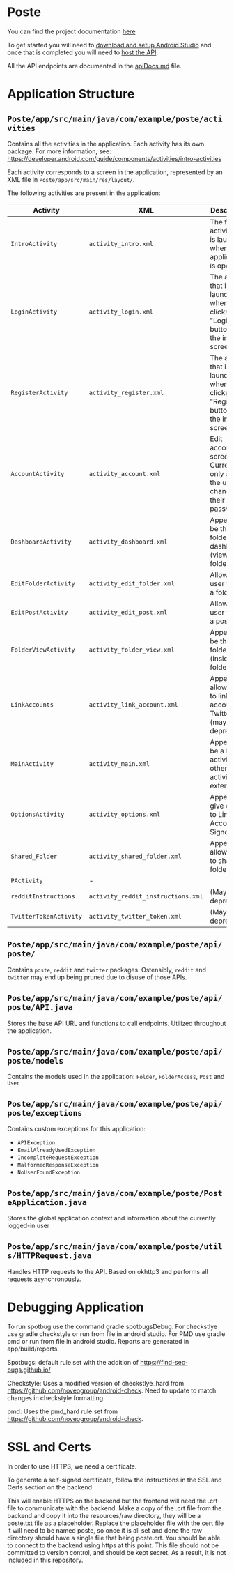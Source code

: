 # Poste
You can find the project documentation [here](./docs/home.md)

To get started you will need to [download and setup Android Studio](./docs/devDocs/projectConfig/androidStudio.md) and once that is completed you will need to [host the API](./docs/devDocs/projectConfig/apiConfig.md).

All the API endpoints are documented in the [apiDocs.md](./docs/devDocs/apiDocs.md) file.



# Application Structure

## `Poste/app/src/main/java/com/example/poste/activities`
Contains all the activities in the application. Each activity has its own package. For more 
information, see: https://developer.android.com/guide/components/activities/intro-activities

Each activity corresponds to a screen in the application, represented by an XML file in
`Poste/app/src/main/res/layout/`.

The following activities are present in the application:

| Activity               | XML                                | Description                                                                                |
|------------------------|------------------------------------|--------------------------------------------------------------------------------------------|
| `IntroActivity`        | `activity_intro.xml`               | The first activity that is launched when the application is opened                         |
| `LoginActivity`        | `activity_login.xml`               | The activity that is launched when a user clicks the "Login" button on the intro screen    |
| `RegisterActivity`     | `activity_register.xml`            | The activity that is launched when a user clicks the "Register" button on the intro screen |
| `AccountActivity`      | `activity_account.xml`             | Edit account screen. Currently, only allows the user to change their password              |
| `DashboardActivity`    | `activity_dashboard.xml`           | Appears to be the folder dashboard (viewing folders)                                       |
| `EditFolderActivity`   | `activity_edit_folder.xml`         | Allows the user to edit a folder                                                           |
| `EditPostActivity`     | `activity_edit_post.xml`           | Allows the user to edit a post                                                             |
| `FolderViewActivity`   | `activity_folder_view.xml`         | Appears to be the folder view (inside a folder)                                            |
| `LinkAccounts`         | `activity_link_account.xml`        | Appears to allow a user to link an account to Twitter (may be deprecated)                  |
| `MainActivity`         | `activity_main.xml`                | Appears to be a base activity that other activities extend                                 |
| `OptionsActivity`      | `activity_options.xml`             | Appears to give options to Link Accounts or Signout                                        |
| `Shared_Folder`        | `activity_shared_folder.xml`       | Appears to allow a user to share a folder                                                  |
| `PActivity`            | -                                  |                                                                                            |
| `redditInstructions`   | `activity_reddit_instructions.xml` | (May be deprecated)                                                                        |
| `TwitterTokenActivity` | `activity_twitter_token.xml`       | (May be deprecated)                                                                        |


## `Poste/app/src/main/java/com/example/poste/api/poste/`
Contains `poste`, `reddit` and `twitter` packages. Ostensibly, `reddit` and `twitter` may end up
being pruned due to disuse of those APIs.

## `Poste/app/src/main/java/com/example/poste/api/poste/API.java`
Stores the base API URL and functions to call endpoints. Utilized throughout the application.

## `Poste/app/src/main/java/com/example/poste/api/poste/models`
Contains the models used in the application: `Folder`, `FolderAccess`, `Post` and `User`

## `Poste/app/src/main/java/com/example/poste/api/poste/exceptions`
Contains custom exceptions for this application: 
- `APIException`
- `EmailAlreadyUsedException`
- `IncompleteRequestException`
- `MalformedResponseException`
- `NoUserFoundException`

 

## `Poste/app/src/main/java/com/example/poste/PosteApplication.java`
Stores the global application context and information about the currently logged-in user

## `Poste/app/src/main/java/com/example/poste/utils/HTTPRequest.java` 

Handles HTTP requests to the API. Based on okhttp3 and performs all requests asynchronously. 

 
# Debugging Application 
To run spotbug use the command gradle spotbugsDebug. For checkstlye use gradle checkstyle or run from file in android studio. For PMD use gradle pmd or run from file in android studio. Reports are generated in app/build/reports.

Spotbugs: default rule set with the addition of https://find-sec-bugs.github.io/ 

Checkstyle: Uses a modified version of checkstlye_hard from https://github.com/noveogroup/android-check. Need to update to match changes in checkstyle formatting.

pmd: Uses the pmd_hard rule set from https://github.com/noveogroup/android-check.

# SSL and Certs

In order to use HTTPS, we need a certificate.

To generate a self-signed certificate, follow the instructions in the SSL and Certs section on the backend

This will enable HTTPS on the backend but the frontend will need the .crt file to communicate with the backend.
Make a copy of the .crt file from the backend and copy it into the resources/raw directory, they will be a
poste.txt file as a placeholder. Replace the placeholder file with the cert file it will need to
be named poste, so once it is all set and done the raw directory should have a single file that being poste.crt. 
You should be able to connect to the backend using https at this point. This file should not be committed to
version control, and should be kept secret. As a result, it is not included in this repository.